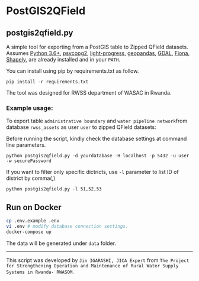 # PostGIS2QField

## postgis2qfield.py

A simple tool for exporting from a PostGIS table to Zipped QField datasets. Assumes [Python 3.6+](http://www.python.org/download/), 
[psycopg2](http://initd.org/psycopg/download/),
[light-progress](https://pypi.org/project/light-progress/),
[geopandas](http://geopandas.org/), 
[GDAL](https://gdal.org/),
[Fiona](https://github.com/Toblerity/Fiona), 
[Shapely](https://github.com/Toblerity/Shapely), 
are already installed and in your ````PATH````.

You can install using pip by requirements.txt as follow.
````
pip install -r requirements.txt
````

The tool was designed for RWSS department of WASAC in Rwanda.

### Example usage:

To export table ````administrative boundary```` and ````water pipeline network````from database ````rwss_assets```` as user ````user```` to zipped QField datasets:

Before running the script, kindly check the database settings at command line parameters.
````
python postgis2qfield.py -d yourdatabase -H localhost -p 5432 -u user -w securePassword
````

If you want to filter only specific dictricts, use ````-l```` parameter to list ID of district by comma(,)

````
python postgis2qfield.py -l 51,52,53
````

## Run on Docker

```zsh
cp .env.example .env
vi .env # modify database connection settings.
docker-compose up
```

The data will be generated under `data` folder.

---
This script was developed by ````Jin IGARASHI, JICA Expert```` from ````The Project for Strengthening Operation and Maintenance of Rural Water Supply Systems in Rwanda- RWASOM````.
